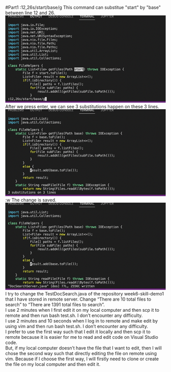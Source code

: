 #Part1
:12,26s/start/base/g   This command can substitue "start" by "base" between line 12 and 26.<br>
![Image](Picture1.png)
<Enter>   After we press enter, we can see 3 substitutions happen on these 3 lines.<br>
![Image](Picture2.png)
:w<Enter>   The change is saved. <br>
![Image](Picture3.png)
I try to change the TestDocSearch.java of the repository week6-skill-demo1 that I have stored in remote server. Change “There are 10 total files to search” to “There are 1391 total files to search”.<br>
I use 2 minutes when I first edit it on my local computer and then scp it to remote and then run bash test.sh. I don’t encounter any difficulty.<br>
I use 2 minutes and 10 seconds when I log in to remote and make edit by using vim and then run bash test.sh. I don’t encounter any difficulty.<br>
I prefer to use the first way such that I edit it locally and then scp it to remote because it is easier for me to read and edit code on Visual Studio code.<br>
But, if my local computer doesn’t have the file that I want to edit, then I will chose the second way such that directly editing the file on remote using vim. Because if I choose the first way, I will firstly need to clone or create the file on my local computer and then edit it.<br>
